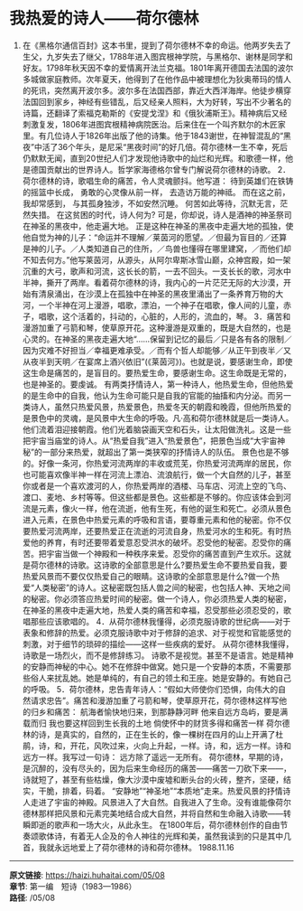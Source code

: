 # 我热爱的诗人——荷尔德林

1. 在《黑格尔通信百封》这本书里，提到了荷尔德林不幸的命运。他两岁失去了生父，九岁失去了继父，1788年进入图宾根神学院，与黑格尔、谢林是同学和好友。1798年秋天因不幸的爱情离开法兰克福。1801年离开德国去法国的波尔多城做家庭教师。次年夏天，他得到了在他作品中被理想化为狄奥蒂玛的情人的死讯，突然离开波尔多。波尔多在法国西部，靠近大西洋海岸。他徒步横穿法国回到家乡，神经有些错乱，后又经亲人照料，大为好转，写出不少著名的诗篇，还翻译了索福克勒斯的《安提戈涅》和《俄狄浦斯王》。精神病后又经刺激复发，1806年进图宾根精神病院医治。后来住在一个叫齐默尔的木匠家里。有几位诗人于1826年出版了他的诗集。他于1843谢世，在神智混乱的“黑夜”中活了36个年头，是尼采“黑夜时间”的好几倍。荷尔德林一生不幸，死后仍默默无闻，直到20世纪人们才发现他诗歌中的灿烂和光辉。和歌德一样，他是德国贡献出的世界诗人。哲学家海德格尔曾专门解说荷尔德林的诗歌。
2．荷尔德林的诗，歌唱生命的痛苦，令人灵魂颤抖。他写道：
待到英雄们在铁铸的摇篮中长成，
勇敢的心灵像从前一样，
去造访万能的神祗。
而在这之前，我却常感到，
与其孤身独涉，不如安然沉睡。
何苦如此等待，沉默无言，茫然失措。
在这贫困的时代，诗人何为?
可是，你却说，诗人是酒神的神圣祭司
在神圣的黑夜中，他走遍大地。
正是这种在神圣的黑夜中走遍大地的孤独，使他自觉为神的儿子：“命运并不理解／莱茵河的愿望。／但最为盲目的／还算是神的儿子。／人类知道自己的住所，／鸟兽也懂得在哪里建窝，／而他们却不知去何方。”他写莱茵河，从源头，从阿尔卑斯冰雪山巅，众神宫殿，如一架沉重的大弓，歌声和河流，这长长的箭，一去不回头。一支长长的歌，河水中半神，撕开了两岸。看着荷尔德林的诗，我内心的一片茫茫无际的大沙漠，开始有清泉涌出，在沙漠上在孤独中在神圣的黑夜里涌出了一条养育万物的大河，一个半神在河上漫游，唱歌，漂泊，一个神子在唱歌，像人间的儿童，赤子，唱歌，这个活着的，抖动的，心脏的，人形的，流血的，琴。
3．痛苦和漫游加重了弓箭和琴，使草原开花。这种漫游是双重的，既是大自然的，也是心灵的。在神圣的黑夜走遍大地“……保留到记忆的最后／只是各有各的限制／因为灾难不好担当／幸福更难承受。／而有个哲人却能够／从正午到夜半／又从夜半到天明／在宴席上酒兴依旧”(《莱茵河》)。也就是说，要感谢生命，即使这生命是痛苦的，是盲目的。要热爱生命，要感谢生命。这生命既是无常的，也是神圣的。要虔诚。
有两类抒情诗人，第一种诗人，他热爱生命，但他热爱的是生命中的自我，他认为生命可能只是自我的官能的抽搐和内分泌。而另一类诗人，虽然只热爱风景，热爱景色，热爱冬天的朝霞和晚霞，但他所热爱的是景色中的灵魂，是风景中大生命的呼吸。凡·高和荷尔德林就是后一类诗人。他们流着泪迎接朝霞。他们光着脑袋画天空和石头，让太阳做洗礼。这是一些把宇宙当庙堂的诗人。从“热爱自我”进入“热爱景色”，把景色当成“大宇宙神秘”的一部分来热爱，就超出了第一类狭窄的抒情诗人的队伍。
景色也是不够的。好像一条河，你热爱河流两岸的丰收或荒芜，你热爱河流两岸的居民，你也可能喜欢像半神一样在河流上漂泊、流浪航行，做一个大自然的儿子，甚至你或者是一个喜欢渡河的人，你热爱两岸的酒楼、马车店、河流上空的飞鸟、渡口、麦地、乡村等等。但这些都是景色。这些都是不够的。你应该体会到河流是元素，像火一样，他在流逝，他有生死，有他的诞生和死亡。必须从景色进入元素，在景色中热爱元素的呼吸和言语，要尊重元素和他的秘密。你不仅要热爱河流两岸，还要热爱正在流逝的河流自身，热爱河水的生和死。有时热爱他的养育，有时还要带着爱意忍受洪水的破坏。忍受他的秘密。忍受你的痛苦。把宇宙当做一个神殿和一种秩序来爱。忍受你的痛苦直到产生欢乐。这就是荷尔德林的诗歌。这诗歌的全部意思是什么?要热爱生命不要热爱自我，要热爱风景而不要仅仅热爱自己的眼睛。这诗歌的全部意思是什么?做一个热爱“人类秘密”的诗人。这秘密既包括人兽之间的秘密，也包括人神、天地之间的秘密。你必须答应热爱时间的秘密。做一个诗人，你必须热爱人类的秘密，在神圣的黑夜中走遍大地，热爱人类的痛苦和幸福，忍受那些必须忍受的，歌唱那些应该歌唱的。
4．从荷尔德林我懂得，必须克服诗歌的世纪病——对于表象和修辞的热爱。必须克服诗歌中对于修辞的追求、对于视觉和官能感觉的刺激，对于细节的琐碎的描绘——这样一些疾病的爱好。
从荷尔德林我懂得，诗歌是一场烈火，而不是修辞练习。
诗歌不是视觉。甚至不是语言。她是精神的安静而神秘的中心。她不在修辞中做窝。她只是一个安静的本质，不需要那些俗人来扰乱她。她是单纯的，有自己的领土和王座。她是安静的。有她自己的呼吸。
5．荷尔德林，忠告青年诗人：“假如大师使你们恐惧，向伟大的自然请求忠告”。痛苦和漫游加重了弓箭和琴，使草原开花，荷尔德林这样写他的归乡和痛苦：
航海者愉快地归来，到那静静河畔
他来自远方岛屿，要是满载而归
我也要这样回到生长我的土地
倘使怀中的财货多得和痛苦一样
荷尔德林的诗，是真实的，自然的，正在生长的，像一棵树在四月的山上开满了杜鹃，诗，和，开花，风吹过来，火向上升起，一样。诗，和，远方一样。诗和远方一样。我写过一句诗：
远方除了遥远一无所有。
荷尔德林，早期的诗，是沉醉的，没有尽头的，因为后来生命经历的痛苦——痛苦一刀砍下来——，诗就短了，甚至有些枯燥，像大沙漠中废墟和断头台的火砖，整齐，坚硬，结实，干脆，排着，码着。
“安静地”“神圣地”“本质地”走来。热爱风景的抒情诗人走进了宇宙的神殿。风景进入了大自然。自我进入了生命。没有谁能像荷尔德林那样把风景和元素完美地结合成大自然，并将自然和生命融入诗歌——转瞬即逝的歌声和一场大火，从此永生。
在1800年后，荷尔德林创作的自由节奏颂歌体诗，有着无人企及的令人神往的光辉和美，虽然我读到的只是其中几首，我就永远地爱上了荷尔德林的诗和荷尔德林。
1988.11.16

---

**原文链接**: https://haizi.huhaitai.com/05/08  
**章节**: 第一编　短诗（1983—1986）  
**路径**: /05/08

